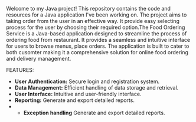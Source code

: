 Welcome to my Java project! This repository contains the code and resources for a Java application I've been working on. The project aims to taking order from the user in an effective way.
It provide easy selecting process for the user by choosing their required option.The Food Ordering Service is a Java-based application designed to streamline the process of ordering food from  restaurant.
It provides a seamless and intuitive interface for users to browse menus, place orders. 
The application is built to cater to both cusomter making it a comprehensive solution for online food ordering and delivery management.


FEATURES:
- **User Authentication:** Secure login and registration system.
- **Data Management:** Efficient handling of data storage and retrieval.
- **User Interface:** Intuitive and user-friendly interface.
- **Reporting:** Generate and export detailed reports.
- - **Exception handling** Generate and export detailed reports.
